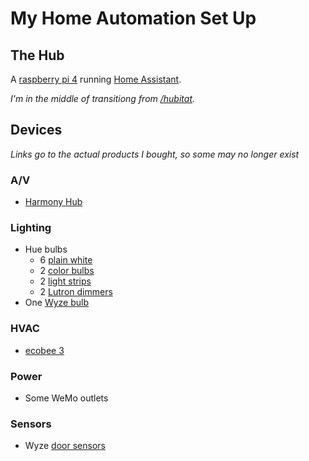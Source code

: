 # My Home Automation Set Up

## The Hub

A [raspberry pi 4](https://amzn.to/3acKqtk) running [Home Assistant](https://www.home-assistant.io/).

_I'm in the middle of transitiong from [/hubitat](Hubitat)._

## Devices
_Links go to the actual products I bought, so some may no longer exist_

### A/V
- [Harmony Hub](https://amzn.to/2TugCBJ)

### Lighting
- Hue bulbs
  - 6 [plain white](https://amzn.to/2x24fp1)
  - 2 [color bulbs](https://amzn.to/3ageHYg)
  - 2 [light strips](https://amzn.to/2Ic2GY2)
  - 2 [Lutron dimmers](https://amzn.to/386UGSA)
- One [Wyze bulb](https://wyze.com/wyze-bulb.html)

### HVAC
- [ecobee 3](https://amzn.to/2Tw35th)

### Power
- Some WeMo outlets

### Sensors
- Wyze [door sensors](https://wyze.com/wyze-sense.html)
